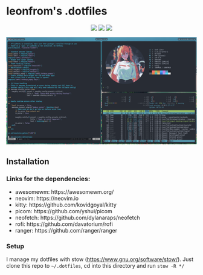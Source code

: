 # leonfrom's .dotfiles

<p align="center">
  <img src="https://img.shields.io/github/forks/leonfrom/.dotfiles?color=green&style=for-the-badge" />
  <img src="https://img.shields.io/github/stars/leonfrom/.dotfiles?color=yellow&style=for-the-badge" />
  <img src="https://img.shields.io/github/watchers/leonfrom/.dotfiles?color=blue&style=for-the-badge" />
</p>

<img src="/screenshot.png" />

## Installation

### Links for the dependencies:
<ul>
  <li>awesomewm: https://awesomewm.org/</li>
  <li>neovim: https://neovim.io</li>
  <li>kitty: https://github.com/kovidgoyal/kitty</li>
  <li>picom: https://github.com/yshui/picom</li>
  <li>neofetch: https://github.com/dylanaraps/neofetch</li>
  <li>rofi: https://github.com/davatorium/rofi</li>
  <li>ranger: https://github.com/ranger/ranger</li>
</ul>

### Setup
I manage my dotfiles with stow (https://www.gnu.org/software/stow/). Just clone this repo to <code>~/.dotfiles</code>, cd into this directory and run <code>stow -R */</code>
